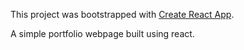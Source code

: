 This project was bootstrapped with [Create React App](https://github.com/facebookincubator/create-react-app).

A simple portfolio webpage built using react.
